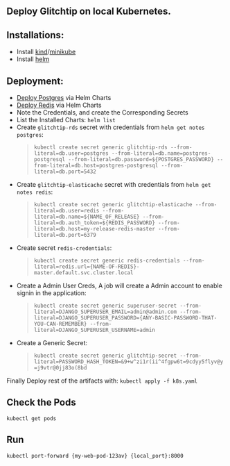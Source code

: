 ## Deploy Glitchtip on local Kubernetes.

## Installations:
- Install [kind](https://kind.sigs.k8s.io/)/[minikube](https://minikube.sigs.k8s.io/docs/start/)
- Install [helm](https://helm.sh/)

## Deployment:
- [Deploy Postgres](https://bitnami.com/stack/postgresql/helm) via Helm Charts
- [Deploy Redis](https://bitnami.com/stack/redis/helm) via Helm Charts
- Note the Credentials, and create the Corresponding Secrets
- List the Installed Charts: `helm list`
- Create `glitchtip-rds` secret with credentials from `helm get notes postgres`:
    > `kubectl create secret generic glitchtip-rds --from-literal=db.user=postgres --from-literal=db.name=postgres-postgresql --from-literal=db.password=${POSTGRES_PASSWORD} --from-literal=db.host=postgres-postgresql --from-literal=db.port=5432`  
- Create `glitchtip-elasticache` secret with credentials from `helm get notes redis`:
    > `kubectl create secret generic glitchtip-elasticache --from-literal=db.user=redis --from-literal=db.name=${NAME_OF_RELEASE} --from-literal=db.auth_token=${REDIS_PASSWORD} --from-literal=db.host=my-release-redis-master --from-literal=db.port=6379`  
- Create secret `redis-credentials`: 
    > `kubectl create secret generic redis-credentials --from-literal=redis.url={NAME-OF-REDIS}-master.default.svc.cluster.local`
- Create a Admin User Creds, A job will create a Admin account to enable signin in the application:
    > `kubectl create secret generic superuser-secret --from-literal=DJANGO_SUPERUSER_EMAIL=admin@admin.com --from-literal=DJANGO_SUPERUSER_PASSWORD={ANY-BASIC-PASSWORD-THAT-YOU-CAN-REMEMBER} --from-literal=DJANGO_SUPERUSER_USERNAME=admin`
- Create a Generic Secret:
    > `kubectl create secret generic glitchtip-secret --from-literal=PASSWORD_HASH_TOKEN=&9+w^zi1r(ii^4fgpw6t=9cdyy5flyv@y=j9vtr@0jj83o(8bd`

Finally Deploy rest of the artifacts with: `kubectl apply -f k8s.yaml`

## Check the Pods
`kubectl get pods`

## Run
`kubectl port-forward {my-web-pod-123av} {local_port}:8000`